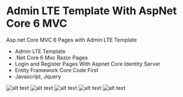 # Admin LTE Template With AspNet Core 6 MVC
Asp.net Core MVC 6 Pages with Admin LTE Template

- Admin LTE Template
- .Net Core 6 Mvc Razor Pages
- Login and Register Pages With Aspnet Core Identity Server
- Entity Framework Core Code First 
- Javascript, Jquery

![alt text](https://github.com/mustafaalkan64/AdminLTETemplateAspNetCore6/blob/master/KaracadanWebApp/Img/Capture1.PNG)
![alt text](https://github.com/mustafaalkan64/AdminLTETemplateAspNetCore6/blob/master/KaracadanWebApp/Img/Capture2.PNG)
![alt text](https://github.com/mustafaalkan64/AdminLTETemplateAspNetCore6/blob/master/KaracadanWebApp/Img/Capture3.PNG)
![alt text](https://github.com/mustafaalkan64/AdminLTETemplateAspNetCore6/blob/master/KaracadanWebApp/Img/Capture4.PNG)
![alt text](https://github.com/mustafaalkan64/AdminLTETemplateAspNetCore6/blob/master/KaracadanWebApp/Img/Capture5.PNG)
